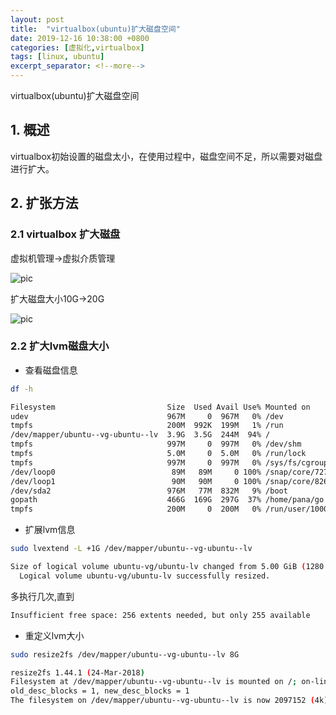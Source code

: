 ```yaml
---
layout: post
title:  "virtualbox(ubuntu)扩大磁盘空间"
date: 2019-12-16 10:38:00 +0800
categories: [虚拟化,virtualbox]
tags: [linux, ubuntu]
excerpt_separator: <!--more-->
---
```

virtualbox(ubuntu)扩大磁盘空间
<!--more-->

## 1. 概述

virtualbox初始设置的磁盘太小，在使用过程中，磁盘空间不足，所以需要对磁盘进行扩大。

## 2. 扩张方法

### 2.1 virtualbox 扩大磁盘

虚拟机管理->虚拟介质管理

![pic](/images/2019-12-16-10-46-27屏幕截图.png)

扩大磁盘大小10G->20G

![pic](/images/2019-12-16-10-47-24屏幕截图.png)

### 2.2 扩大lvm磁盘大小


* 查看磁盘信息
```bash
df -h
```
```bash
Filesystem                         Size  Used Avail Use% Mounted on
udev                               967M     0  967M   0% /dev
tmpfs                              200M  992K  199M   1% /run
/dev/mapper/ubuntu--vg-ubuntu--lv  3.9G  3.5G  244M  94% /
tmpfs                              997M     0  997M   0% /dev/shm
tmpfs                              5.0M     0  5.0M   0% /run/lock
tmpfs                              997M     0  997M   0% /sys/fs/cgroup
/dev/loop0                          89M   89M     0 100% /snap/core/7270
/dev/loop1                          90M   90M     0 100% /snap/core/8268
/dev/sda2                          976M   77M  832M   9% /boot
gopath                             466G  169G  297G  37% /home/pana/go
tmpfs                              200M     0  200M   0% /run/user/1000
```

* 扩展lvm信息
```bash
sudo lvextend -L +1G /dev/mapper/ubuntu--vg-ubuntu--lv
```
```bash
Size of logical volume ubuntu-vg/ubuntu-lv changed from 5.00 GiB (1280 extents) to 6.00 GiB (1536 extents).
  Logical volume ubuntu-vg/ubuntu-lv successfully resized.
```
多执行几次,直到
```bash
Insufficient free space: 256 extents needed, but only 255 available
```

* 重定义lvm大小
```bash
sudo resize2fs /dev/mapper/ubuntu--vg-ubuntu--lv 8G
```
```bash
resize2fs 1.44.1 (24-Mar-2018)
Filesystem at /dev/mapper/ubuntu--vg-ubuntu--lv is mounted on /; on-line resizing required
old_desc_blocks = 1, new_desc_blocks = 1
The filesystem on /dev/mapper/ubuntu--vg-ubuntu--lv is now 2097152 (4k) blocks long.
```